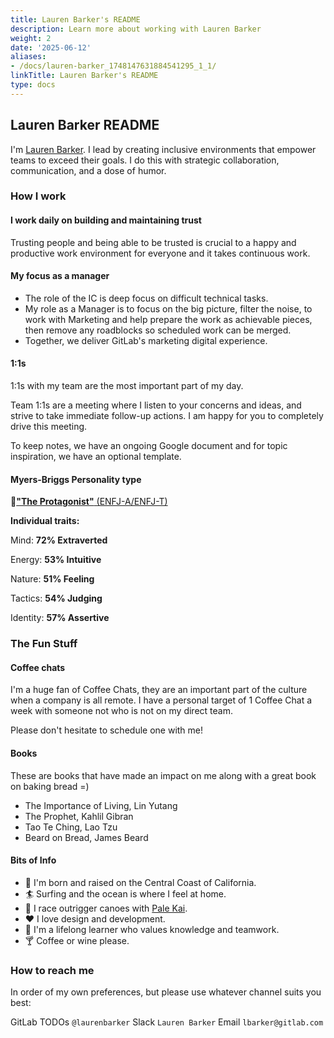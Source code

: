 ```yaml
---
title: Lauren Barker's README
description: Learn more about working with Lauren Barker
weight: 2
date: '2025-06-12'
aliases:
- /docs/lauren-barker_1748147631884541295_1_1/
linkTitle: Lauren Barker's README
type: docs
---
```


## Lauren Barker README

I'm [Lauren Barker](/handbook/company/team/#laurenbarker). I lead by creating inclusive environments that empower teams to exceed their goals. I do this with strategic collaboration, communication, and a dose of humor. 

### How I work

#### I work daily on building and maintaining trust

Trusting people and being able to be trusted is crucial to a happy and productive work environment for everyone and it takes continuous work.

#### My focus as a manager

- The role of the IC is deep focus on difficult technical tasks.
- My role as a Manager is to focus on the big picture, filter the noise, to work with Marketing and help prepare the work as achievable pieces, then remove any roadblocks so scheduled work can be merged.
- Together, we deliver GitLab's marketing digital experience.

#### 1:1s

1:1s with my team are the most important part of my day.

Team 1:1s are a meeting where I listen to your concerns and ideas, and strive to take immediate follow-up actions. I am happy for you to completely drive this meeting.

To keep notes, we have an ongoing Google document and for topic inspiration, we have an optional template.

#### Myers-Briggs Personality type

🔗[**"The Protagonist"** (ENFJ-A/ENFJ-T)](https://www.16personalities.com/articles/assertive-protagonist-enfj-a-vs-turbulent-protagonist-enfj-t)

**Individual traits:**

Mind: **72% Extraverted**

Energy: **53% Intuitive**

Nature: **51% Feeling**

Tactics: **54% Judging**

Identity: **57% Assertive**

### The Fun Stuff

#### Coffee chats

I'm a huge fan of Coffee Chats, they are an important part of the culture when a company is all remote. I have a personal target of 1 Coffee Chat a week with someone not who is not on my direct team.

Please don't hesitate to schedule one with me!

#### Books

These are books that have made an impact on me along with a great book on baking bread =)

- The Importance of Living, Lin Yutang
- The Prophet, Kahlil Gibran
- Tao Te Ching, Lao Tzu
- Beard on Bread, James Beard

#### Bits of Info

- 🤙 I'm born and raised on the Central Coast of California.
- 🏄 Surfing and the ocean is where I feel at home.
- 🛶 I race outrigger canoes with [Pale Kai](https://www.palekai.org/).
- ❤️ I love design and development.
- 📖 I'm a lifelong learner who values knowledge and teamwork.
- 🍸 Coffee or wine please.

### How to reach me

In order of my own preferences, but please use whatever channel suits you best:

GitLab TODOs `@laurenbarker`
Slack `Lauren Barker`
Email `lbarker@gitlab.com`
